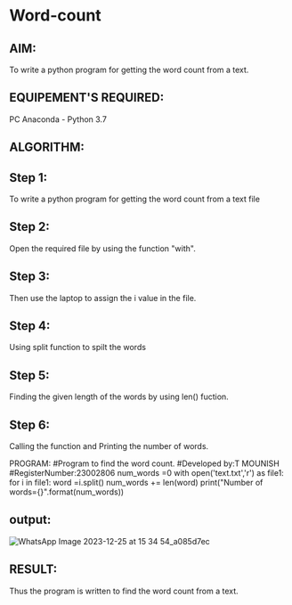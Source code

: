 # Word-count
## AIM:
To write a python program for getting the word count from a text.
## EQUIPEMENT'S REQUIRED: 
PC
Anaconda - Python 3.7
## ALGORITHM: 
## Step 1: 
To write a python program for getting the word count from a text file

## Step 2:

Open the required file by using the function "with".

## Step 3:

Then use the laptop to assign the i value in the file.

## Step 4:

Using split function to spilt the words

## Step 5:

Finding the given length of the words by using len() fuction.

## Step 6:

Calling the function and Printing the number of words.

PROGRAM:
#Program to find the word count.
#Developed by:T MOUNISH
#RegisterNumber:23002806
num_words =0
with open('text.txt','r') as file1:
 for i in file1:
 word =i.split()
 num_words += len(word)
print("Number of words={}".format(num_words))
## output:
![WhatsApp Image 2023-12-25 at 15 34 54_a085d7ec](https://github.com/MounishT/Word-count/assets/138955798/d5f0dd09-323e-4e20-994a-f37f1c714644)


## RESULT:
Thus the program is written to find the word count from a text.
